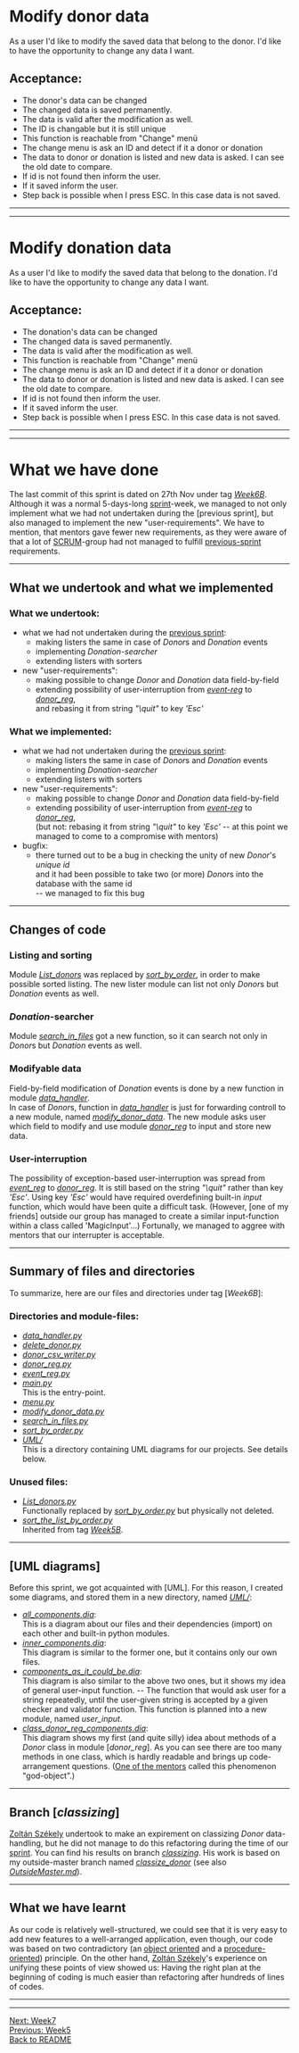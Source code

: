 # Modify donor data

As a user I'd like to modify the saved data that belong to the donor.
I'd like to have the opportunity to change any data I want.

## Acceptance:

* The donor's data can be changed
* The changed data is saved permanently.
* The data is valid after the modification as well.
* The ID is changable but it is still unique
* This function is reachable from "Change" menü
* The change menu is ask an ID and detect if it a donor or donation
* The data to donor or donation is listed and new data is asked. I can see the old date to compare.
* If id is not found then inform the user.
* If it saved inform the user.
* Step back is possible when I press ESC. In this case data is not saved.

----------------------------------------------
----------------------------------------------

# Modify donation data

As a user I'd like to modify the saved data that belong to the donation.
I'd like to have the opportunity to change any data I want.

## Acceptance:

* The donation's data can be changed
* The changed data is saved permanently.
* The data is valid after the modification as well.
* This function is reachable from "Change" menü
* The change menu is ask an ID and detect if it a donor or donation
* The data to donor or donation is listed and new data is asked. I can see the old date to compare.
* If id is not found then inform the user.
* If it saved inform the user.
* Step back is possible when I press ESC. In this case data is not saved.

------------------------------------------------
------------------------------------------------

# What we have done

The last commit of this sprint is dated on 27th Nov under tag [*Week6B*](https://github.com/KoicsD/CharliesAngels/tree/Week6B).
Although it was a normal 5-days-long [sprint](https://en.wikipedia.org/wiki/Sprint_(software_development))-week, we managed to not only implement what we had not undertaken during the [previous sprint], but also managed to implement the new "user-requirements".
We have to mention, that mentors gave fewer new requirements, as they were aware of that a lot of [SCRUM](https://en.wikipedia.org/wiki/Scrum_(software_development))-group had not managed to fulfill [previous-sprint](OrdersWeek5.md) requirements.

--------------------------

## What we undertook and what we implemented

### What we undertook:
* what we had not undertaken during the [previous sprint](OrdersWeek5.md):
  * making listers the same in case of *Donor*s and *Donation* events
  * implementing *Donation-searcher*
  * extending listers with sorters
* new "user-requirements":
  * making possible to change *Donor* and *Donation* data field-by-field
  * extending possibility of user-interruption from [*event-reg*](https://github.com/KoicsD/CharliesAngels/blob/Week6B/event_reg.py) to [*donor_reg*](https://github.com/KoicsD/CharliesAngels/blob/Week6B/event_reg.py),  
    and rebasing it from string *"\quit"* to key *'Esc'*

### What we implemented:
* what we had not undertaken during the [previous sprint](OrdersWeek5.md):
  * making listers the same in case of *Donor*s and *Donation* events
  * implementing *Donation-searcher*
  * extending listers with sorters
* new "user-requirements":
  * making possible to change *Donor* and *Donation* data field-by-field
  * extending possibility of user-interruption from [*event-reg*](https://github.com/KoicsD/CharliesAngels/blob/Week6B/event_reg.py) to [*donor_reg*](https://github.com/KoicsD/CharliesAngels/blob/Week6B/donor_reg.py),  
    (but not: rebasing it from string *"\quit"* to key *'Esc'*
    -- at this point we managed to come to a compromise with mentors)
* bugfix:
  * there turned out to be a bug in checking the unity of new *Donor*'s *unique id*  
    and it had been possible to take two (or more) *Donor*s into the database with the same id  
    -- we managed to fix this bug

--------------------------

## Changes of code

### Listing and sorting
Module [*List_donors*](https://github.com/KoicsD/CharliesAngels/blob/Week6B/List_donors.py) was replaced by [*sort_by_order*](https://github.com/KoicsD/CharliesAngels/blob/Week6B/sort_by_order.py), in order to make possible sorted listing.
The new lister module can list not only *Donor*s but *Donation* events as well.

### *Donation*-searcher
Module [*search_in_files*](https://github.com/KoicsD/CharliesAngels/blob/Week6B/search_in_files.py) got a new function, so it can search not only in *Donor*s but *Donation* events as well.

### Modifyable data
Field-by-field modification of *Donation* events is done by a new function in module [*data_handler*](https://github.com/KoicsD/CharliesAngels/blob/Week6B/data_handler.py).  
In case of *Donor*s, function in [*data_handler*](https://github.com/KoicsD/CharliesAngels/blob/Week6B/data_handler.py) is just for forwarding controll to a new module, named [*modify_donor_data*](https://github.com/KoicsD/CharliesAngels/blob/Week6B/modify_donor_data.py).
The new module asks user which field to modify and use module [*donor_reg*](https://github.com/KoicsD/CharliesAngels/blob/Week6B/donor_reg.py) to input and store new data.

### User-interruption
The possibility of exception-based user-interruption was spread from [*event_reg*](https://github.com/KoicsD/CharliesAngels/blob/Week6B/event_reg.py) to [*donor_reg*](https://github.com/KoicsD/CharliesAngels/blob/Week6B/donor_reg.py).
It is still based on the string *"\quit"* rather than key *'Esc'*.
Using key *'Esc'* would have required overdefining built-in *input* function, which would have been quite a difficult task.
(However, [one of my friends] outside our group has managed to create a similar input-function within a class called 'MagicInput'...)
Fortunally, we managed to aggree with mentors that our interrupter is acceptable.

--------------------------

## Summary of files and directories

To summarize, here are our files and directories under tag [*Week6B*]:

### Directories and module-files:
* [*data_handler.py*](https://github.com/KoicsD/CharliesAngels/blob/Week6B/data_handler.py)  
* [*delete_donor.py*](https://github.com/KoicsD/CharliesAngels/blob/Week6B/delete_donor.py)  
* [*donor_csv_writer.py*](https://github.com/KoicsD/CharliesAngels/blob/Week6B/donor_csv_writer.py)  
* [*donor_reg.py*](https://github.com/KoicsD/CharliesAngels/blob/Week6B/donor_reg.py)  
* [*event_reg.py*](https://github.com/KoicsD/CharliesAngels/blob/Week6B/event_reg.py)  
* [*main.py*](https://github.com/KoicsD/CharliesAngels/blob/Week6B/main.py)  
  This is the entry-point.  
* [*menu.py*](https://github.com/KoicsD/CharliesAngels/blob/Week6B/menu.py)  
* [*modify_donor_data.py*](https://github.com/KoicsD/CharliesAngels/blob/Week6B/modify_donor_data.py)  
* [*search_in_files.py*](https://github.com/KoicsD/CharliesAngels/blob/Week6B/search_in_files.py)  
* [*sort_by_order.py*](https://github.com/KoicsD/CharliesAngels/blob/Week6B/sort_by_order.py)  
* [*UML/*](https://github.com/KoicsD/CharliesAngels/tree/Week6B/UML)  
  This is a directory containing UML diagrams for our projects. See details below.

### Unused files:
* [*List_donors.py*](https://github.com/KoicsD/CharliesAngels/blob/Week6B/List_donors.py)  
  Functionally replaced by [*sort_by_order.py*](https://github.com/KoicsD/CharliesAngels/blob/Week6B/sort_by_order.py) but physically not deleted.  
* [*sort_the_list_by_order.py*](https://github.com/KoicsD/CharliesAngels/blob/Week6B/sort_the_list_by_order.py)  
  Inherited from tag [*Week5B*](https://github.com/KoicsD/CharliesAngels/tree/Week5B).

--------------------------

## [UML diagrams]
Before this sprint, we got acquainted with [UML]. For this reason, I created some diagrams, and stored them in a new directory, named [*UML/*](https://github.com/KoicsD/CharliesAngels/tree/Week6B/UML):
* [*all_components.dia*](https://github.com/KoicsD/CharliesAngels/blob/Week6B/UML/all_components.dia):  
  This is a diagram about our files and their dependencies (import) on each other and built-in python modules.  
* [*inner_components.dia*](https://github.com/KoicsD/CharliesAngels/blob/Week6B/UML/inner_components.dia):  
  This diagram is similar to the former one, but it contains only our own files.  
* [*components_as_it_could_be.dia*](https://github.com/KoicsD/CharliesAngels/blob/Week6B/UML/components_as_it_could_be.dia):  
  This diagram is also similar to the above two ones, but it shows my idea of general user-input function.
  -- The function that would ask user for a string repeatedly, until the user-given string is accepted by a given checker and validator function.
  This function is planned into a new module, named *user_input*.  
* [*class_donor_reg_components.dia*](https://github.com/KoicsD/CharliesAngels/blob/Week6B/UML/class_donor_reg_components.dia):  
  This diagram shows my first (and quite silly) idea about methods of a *Donor* class in module [*donor_reg*].
  As you can see there are too many methods in one class, which is hardly readable and brings up code-arrangement questions.
  ([One of the mentors](https://github.com/ngAtesz) called this phenomenon "god-object".)

--------------------------

## Branch [*classizing*]

[Zoltán Székely](https://github.com/Szezol) undertook to make an expirement on classizing *Donor* data-handling, but he did not manage to do this refactoring during the time of our [sprint](https://en.wikipedia.org/wiki/Sprint_(software_development)).
You can find his results on branch [*classizing*](https://github.com/KoicsD/CharliesAngels/tree/classizing).
His work is based on my outside-master branch named [*classize_donor*](https://github.com/KoicsD/CharliesAngels/tree/classize_donor) (see also [*OutsideMaster.md*](OutsideMaster.md)).

--------------------------

## What we have learnt

As our code is relatively well-structured, we could see that it is very easy to add new features to a well-arranged application, even though, our code was based on two contradictory (an [object oriented](https://en.wikipedia.org/wiki/Object-oriented_programming) and a [procedure-oriented](https://en.wikipedia.org/wiki/Procedural_programming)) principle.
On the other hand, [Zoltán Székely](https://github.com/Szezol)'s experience on unifying these points of view showed us: Having the right plan at the beginning of coding is much easier than refactoring after hundreds of lines of codes.

------------------------------------------------
------------------------------------------------

[Next: Week7](OrdersWeek7.md)  
[Previous: Week5](OrdersWeek5.md)  
[Back to README](../README.md)
